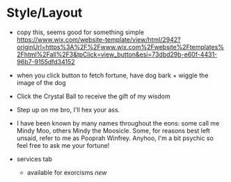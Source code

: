 # Style/Layout

- copy this, seems good for something simple
  https://www.wix.com/website-template/view/html/2942?originUrl=https%3A%2F%2Fwww.wix.com%2Fwebsite%2Ftemplates%2Fhtml%2Fall%2F3&tpClick=view_button&esi=73dbd29b-e60f-4431-96b7-9155dfd34152

- when you click button to fetch fortune, have dog bark + wiggle the image of the dog

- Click the Crystal Ball to receive the gift of my wisdom
- Step up on me bro, I'll hex your ass.

- I have been known by many names throughout the eons: some call me Mindy Moo, others Mindy the
  Moosicle.
  Some, for reasons best left unsaid, refer to me as Pooprah Winfrey. Anyhoo, I'm a bit psychic so
  feel
  free to ask me your fortune!

- services tab
  - available for exorcisms _new_
